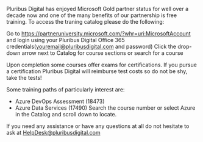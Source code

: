 Pluribus Digital has enjoyed Microsoft Gold partner status for well over a decade now and one of the many benefits of our partnership is free training. To access the traning catalog please do the following:
 
Go to https://partneruniversity.microsoft.com/?whr=uri:MicrosoftAccount and login using your Pluribus Digital Office 365 credentials(youremail@pluribusdigital.com and password)
Click the drop-down arrow next to Catalog for course sections or search for a course

Upon completion some courses offer exams for certifications. If you pursue a certification Pluribus Digital will reimburse test costs so do not be shy, take the tests!

Some training paths of particularly interest are:
* Azure DevOps Assessment (18473)
* Azure Data Services (17490)
Search the course number or select Azure in the Catalog and scroll down to locate.

If you need any assistance or have any questions at all do not hesitate to ask at HelpDesk@pluribusdigital.com

